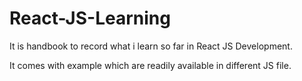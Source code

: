 # React-JS-Learning


It is handbook to record what i learn so far in React JS Development. 

It comes with example which are readily available in different JS file.
